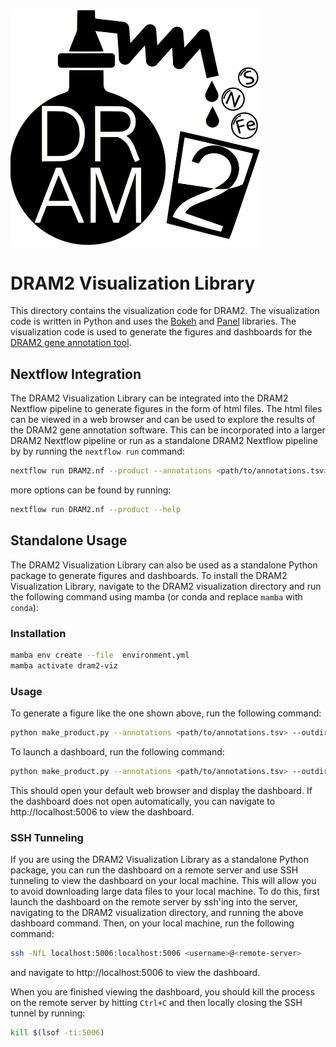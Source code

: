 <img src="../../assets/images/DRAM2_large.png" alt="DRAM2 logo" width=400/>

# DRAM2 Visualization Library

This directory contains the visualization code for DRAM2. The visualization code is written in Python and uses the [Bokeh](https://bokeh.org) and [Panel](https://panel.holoviz.org) libraries. The visualization code is used to generate the figures 
and dashboards for the [DRAM2 gene annotation tool](https://github.com/WrightonLabCSU/DRAM2).

## Nextflow Integration

The DRAM2 Visualization Library can be integrated into the DRAM2 Nextflow pipeline to generate figures in the form of html files. The html files can be viewed in a web browser and can be used to explore the results of the DRAM2 gene annotation software. This can be incorporated into a larger DRAM2 Nextflow pipeline or run as a standalone DRAM2 Nextflow
pipeline by by running the `nextflow run` command:

```bash
nextflow run DRAM2.nf --product --annotations <path/to/annotations.tsv> --outdir <path/to/output/directory/>
```

more options can be found by running:

```bash
nextflow run DRAM2.nf --product --help
```
## Standalone Usage

The DRAM2 Visualization Library can also be used as a standalone Python package to generate figures and dashboards. To install the DRAM2 Visualization Library, navigate to the DRAM2 visualization directory and run the following command using mamba (or conda and replace `mamba` with `conda`):

### Installation

```bash
mamba env create --file  environment.yml
mamba activate dram2-viz
```

### Usage

To generate a figure like the one shown above, run the following command:

```bash
python make_product.py --annotations <path/to/annotations.tsv> --outdir <path/to/output/directory/>
```

To launch a dashboard, run the following command:

```bash
python make_product.py --annotations <path/to/annotations.tsv> --outdir <path/to/output/directory/> --dashboard
```

This should open your default web browser and display the dashboard. If the dashboard does not open automatically, you can navigate to http://localhost:5006 to view the dashboard.

### SSH Tunneling

If you are using the DRAM2 Visualization Library as a standalone Python package, you can run the dashboard on a remote server and use SSH tunneling to view the dashboard on your local machine. This will allow you to avoid downloading large data files to your local machine. To do this, first launch the dashboard on the remote server by ssh'ing into the server, navigating to the DRAM2 visualization directory, and running the above dashboard command. Then, on your local machine, run the following command:
    
```bash
ssh -NfL localhost:5006:localhost:5006 <username>@<remote-server>
```
and navigate to http://localhost:5006 to view the dashboard.

When you are finished viewing the dashboard, you should kill the process on the remote server by hitting `Ctrl+C` and then locally closing the SSH tunnel by running:

```bash
kill $(lsof -ti:5006)
```
